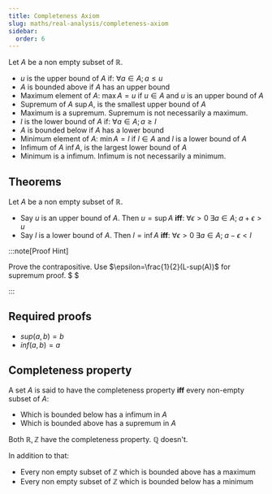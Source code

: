 ```yaml
---
title: Completeness Axiom
slug: maths/real-analysis/completeness-axiom
sidebar:
  order: 6
---
```


Let $A$ be a non empty subset of $\mathbb{R}$.

- $u$ is the upper bound of $A$ if: $\forall a\in A;a\le u$
- $A$ is bounded above if $A$ has an upper bound
- Maximum element of $A$: $\max{A} = u$ if $u\in A$ and $u$ is an upper bound of
  $A$
- Supremum of $A$ $\sup{A}$, is the smallest upper bound of $A$
- Maximum is a supremum. Supremum is not necessarily a maximum.
- $l$ is the lower bound of $A$ if: $\forall a\in A;a\ge l$
- $A$ is bounded below if $A$ has a lower bound
- Minimum element of $A$: $\min{A} = l$ if $l\in A$ and $l$ is a lower bound of
  $A$
- Infimum of $A$ $\inf{A}$, is the largest lower bound of $A$
- Minimum is a infimum. Infimum is not necessarily a minimum.

## Theorems

Let $A$ be a non empty subset of $\mathbb{R}$.

- Say $u$ is an upper bound of $A$. Then $u= \sup A$ **iff**:
  $\forall \epsilon \gt 0\;\exists a \in A;\;a + \epsilon \gt u$
- Say $l$ is a lower bound of $A$. Then $l= \inf A$ **iff**:
  $\forall \epsilon \gt 0\;\exists a \in A;\;a - \epsilon \lt l$

:::note[Proof Hint]

Prove the contrapositive. Use $\epsilon=\frac{1}{2}(L-sup(A))$ for supremum
proof. $ $

:::

## Required proofs

- $sup(a,b)=b$
- $inf(a,b)=a$

## Completeness property

A set $A$ is said to have the completeness property **iff** every non-empty
subset of $A$:

- Which is bounded below has a infimum in $A$
- Which is bounded above has a supremum in $A$

Both $\mathbb{R}, \mathbb{Z}$ have the completeness property. $\mathbb{Q}$
doesn't.

In addition to that:

- Every non empty subset of $\mathbb{Z}$ which is bounded above has a maximum
- Every non empty subset of $\mathbb{Z}$ which is bounded below has a minimum
